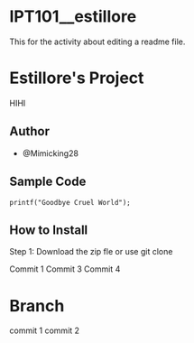 # IPT101__estillore

This for the activity about editing a readme file.

# Estillore's Project

HIHI

## Author
  - @Mimicking28

## Sample Code

`printf("Goodbye Cruel World");`

## How to Install

Step 1:	Download the zip fle or use git clone

Commit 1
Commit 3
Commit 4

# Branch
commit 1
commit 2